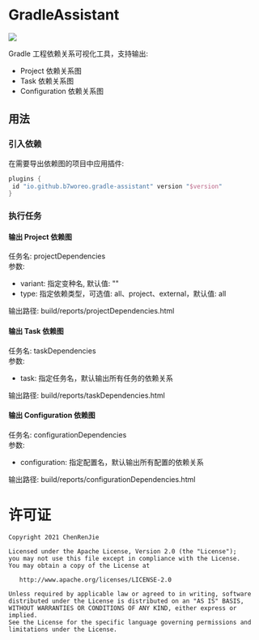 # GradleAssistant
[![](https://img.shields.io/gradle-plugin-portal/v/io.github.b7woreo.gradle-assistant)](https://plugins.gradle.org/plugin/io.github.b7woreo.gradle-assistant)

Gradle 工程依赖关系可视化工具，支持输出: 

- Project 依赖关系图 
- Task 依赖关系图 
- Configuration 依赖关系图

## 用法

### 引入依赖

在需要导出依赖图的项目中应用插件: 
 ``` groovy
plugins {
  id "io.github.b7woreo.gradle-assistant" version "$version"
}
 ```

### 执行任务

#### 输出 Project 依赖图

任务名: projectDependencies  
参数:   
- variant: 指定变种名, 默认值: ""
- type: 指定依赖类型，可选值: all、project、external，默认值: all  

输出路径: build/reports/projectDependencies.html

#### 输出 Task 依赖图

任务名: taskDependencies  
参数:   
- task: 指定任务名，默认输出所有任务的依赖关系  

输出路径: build/reports/taskDependencies.html

#### 输出 Configuration 依赖图

任务名: configurationDependencies  
参数:   
- configuration: 指定配置名，默认输出所有配置的依赖关系

输出路径: build/reports/configurationDependencies.html

# 许可证
    Copyright 2021 ChenRenJie
    
    Licensed under the Apache License, Version 2.0 (the "License");
    you may not use this file except in compliance with the License.
    You may obtain a copy of the License at
    
       http://www.apache.org/licenses/LICENSE-2.0
    
    Unless required by applicable law or agreed to in writing, software
    distributed under the License is distributed on an "AS IS" BASIS,
    WITHOUT WARRANTIES OR CONDITIONS OF ANY KIND, either express or implied.
    See the License for the specific language governing permissions and
    limitations under the License.
